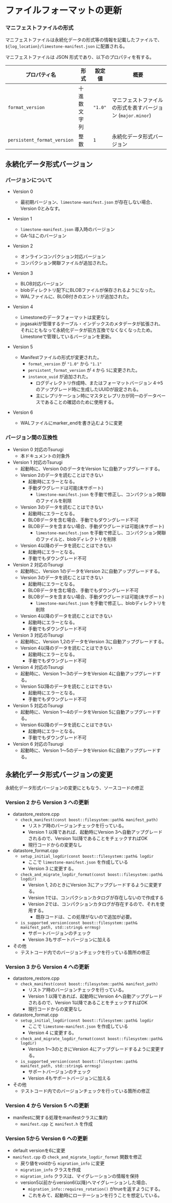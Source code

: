 # ファイルフォーマットの更新



### マニフェストファイルの形式

マニフェストファイルは永続化データの形式等の情報を記載したファイルで、 `${log_location}/limestone-manifest.json` に配置される。

マニフェストファイルは JSON 形式であり、以下のプロパティを有する。

プロパティ名 | 形式 | 設定値 | 概要
-------------|------|--------|-----
`format_version` | 十進数文字列 | `"1.0"` | マニフェストファイルの形式を表すバージョン (`major.minor`)
`persistent_format_version` | 整数 | `1` | 永続化データ形式バージョン

## 永続化データ形式バージョン

### バージョンについて

* Version 0
  * 最初期バージョン、`limestone-manifest.json` が存在しない場合、Version 0とみなす。

* Version 1
  * `limestone-manifest.json` 導入時のバージョン
  * GA-1はこのバージョン 
* Version 2
  * オンラインコンパクション対応バージョン
  * コンパクション関聯ファイルが追加された。
* Version 3
  * BLOB対応バージョン
  * blobディレクトリ配下にBLOBファイルが保存されるようになった。
  * WALファイルに、BLOB付きのエントリが追加された。
* Version 4
  * Limestoneのデータフォーマットは変更なし
  * jogasakiが管理するテーブル・インデックスのメタデータが拡張され、
    それにともなって永続化データが前方互換でなくなくなったため。Limestoneで管理しているバージョンを更新。
* Version 5
  * Manifestファイルの形式が変更された。
    * `format_version` が `"1.0"` から `"1.1"`
    * `persistent_format_version` が `4` から `5`に変更された。
    * `instance_uuid` が追加された。
      * ログディレクトリ作成時、またはフォーマットバージョン 4->5 のアップグレード時に生成したUUIDが設定される。
      * 主にレプリケーション時にマスタとレプリカが同一のデータベースであることの確認のために使用する。
* Version 6
  * WALファイルにmarker_endを書き込むように変更

### バージョン間の互換性

* Version 0 対応のTsurugi
  * 本ドキュメントの対象外
* Version 1 対応のTsurugi
  * 起動時に、Version 0のデータをVersion 1に自動アップグレードする。
  * Version 2のデータを読むことはできない
    * 起動時にエラーとなる。
    * 手動ダウグレードは可能(未サポート)
      * `limestone-manifest.json` を手動で修正し、コンパクション関聯のファイルを削除
  * Version 3のデータを読むことはできない
    * 起動時にエラーとなる。
    * BLOBデータを含む場合、手動でもダウングレード不可
    * BLOBデータを含まない場合、手動ダウグレードは可能(未サポート)
      * `limestone-manifest.json` を手動で修正し、コンパクション関聯のファイルと、blobディレクトリを削除
  * Version 4以降のデータを読むことはできない
    * 起動時にエラーとなる。
    * 手動でもダウングレード不可
* Version 2 対応のTsurugi
  * 起動時に、Version 1のデータをVersion 2に自動アップグレードする。
  * Version 3のデータを読むことはできない
    * 起動時にエラーとなる。
    * BLOBデータを含む場合、手動でもダウングレード不可
    * BLOBデータを含まない場合、手動ダウグレードは可能(未サポート)
      * `limestone-manifest.json` を手動で修正し、blobディレクトリを削除
  * Version 4以降のデータを読むことはできない
    * 起動時にエラーとなる。
    * 手動でもダウングレード不可
* Version 3 対応のTsurugi
  * 起動時に、Version 1,2のデータをVersion 3に自動アップグレードする。
  * Version 4以降のデータを読むことはできない
    * 起動時にエラーとなる。
    * 手動でもダウングレード不可
* Version 4 対応のTsurugi
  * 起動時に、Version 1〜3のデータをVersion 4に自動アップグレードする。
  * Version 5以降のデータを読むことはできない
    * 起動時にエラーとなる。
    * 手動でもダウングレード不可
* Version 5 対応のTsurugi
  * 起動時に、Version 1〜4のデータをVersion 5に自動アップグレードする。
  * Version 6以降のデータを読むことはできない
    * 起動時にエラーとなる。
    * 手動でもダウングレード不可
* Version 6 対応のTsurugi
  * 起動時に、Version 1〜5のデータをVersion 6に自動アップグレードする。


## 永続化データ形式バージョンの変更

永続化データ形式バージョンの変更にともなう、ソースコードの修正

### Version 2 から Version 3 への更新

* datastore_restore.cpp
  * `check_manifest(const boost::filesystem::path& manifest_path)`
    * リストア時のバージョンチェックを行っている。
    * Version 1 以降であれば、起動時にVersion 3へ自動アップグレードされるので、Version 1以降であることをチェックすればOK
    * 現行コードからの変更なし
* datastore_format.cpp
  * `setup_initial_logdir(const boost::filesystem::path& logdir`
    * ここで `limestone-manifest.json` を作成している
    * Version 3 に変更する。
  * `check_and_migrate_logdir_format(const boost::filesystem::path& logdir)`
    * Version 1, 2のときにVersion 3にアップグレードするように変更する。
    * Version 1では、コンパクションカタログが存在しないので作成する
    * Version 2では、コンパクションカタログが存在するので、それを使用する。
      * 既存コードは、この処理がないので追加が必要。
  * `is_supported_version(const boost::filesystem::path& manifest_path, std::string& errmsg)`
    * サポートバージョンのチェック
    * Version 3もサポートバージョンに加える
* その他
  * テストコード内でのバージョンチェックを行っている箇所の修正

### Version 3 から Version 4 への更新

* datastore_restore.cpp
  * `check_manifest(const boost::filesystem::path& manifest_path)`
    * リストア時のバージョンチェックを行っている。
    * Version 1 以降であれば、起動時にVersion 4へ自動アップグレードされるので、Version 1以降であることをチェックすればOK
    * 現行コードからの変更なし
* datastore_format.cpp
  * `setup_initial_logdir(const boost::filesystem::path& logdir`
    * ここで `limestone-manifest.json` を作成している
    * Version 4 に変更する。
  * `check_and_migrate_logdir_format(const boost::filesystem::path& logdir)`
    * Version 1〜3のときにVersion 4にアップグレードするように変更する。
  * `is_supported_version(const boost::filesystem::path& manifest_path, std::string& errmsg)`
    * サポートバージョンのチェック
    * Version 4もサポートバージョンに加える
* その他
  * テストコード内でのバージョンチェックを行っている箇所の修正

### Version 4 から Version 5 への更新

* manifestに関する処理をmanifestクラスに集約
  * `manifest.cpp` と `manifest.h` を作成


### Version 5から Version 6 への更新

* default versionを6に変更
* `manifest.cpp` の `check_and_migrate_logdir_format` 関数を修正
  * 戻り値をvoidから `migration_info` に変更
  * `migration_info` クラスを作成
  * `migration_info` クラスは、マイグレーションの情報を保持
  * version5以前からversion6(以降)へマイグレーションした場合、
    * `migration_info::requires_rotation()` がtrueを返すようにする。
    * これをみて、起動時にローテーションを行うことを想定している。